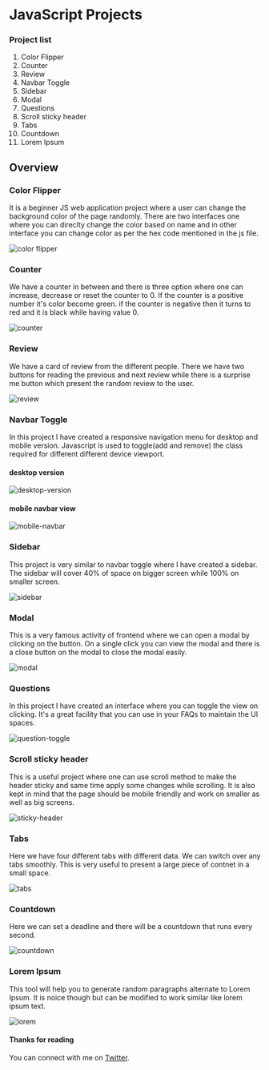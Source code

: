 # JavaScript Projects


### Project list
1. Color Flipper
2. Counter
3. Review
4. Navbar Toggle
5. Sidebar
6. Modal
7. Questions
8. Scroll sticky header
9. Tabs
10. Countdown
11. Lorem Ipsum



## Overview
### Color Flipper
It is a beginner JS web application project where a user can change the background color of the page randomly. There are two interfaces one where you can direclty change the color based on name and in other interface you can change color as per the hex code mentioned in the js file.

![color flipper](https://github.com/anubhavsinghgtm/JavaScript-Projects/blob/d695b0cb66d513c005c43525c6a70661eacb7df0/Color%20Flipper/screenshots/colorFlipper2.png)

### Counter
We have a counter in between and there is three option where one can increase, decrease or reset the counter to 0. If the counter is a positive number it's color become green. if the counter is negative then it turns to red and it is black while having value 0.

![counter](https://github.com/anubhavsinghgtm/JavaScript-Projects/blob/f7b092ab3a908896b7af931e892c02daaf873790/Counter/screenshots/counter.png)

### Review
We have a card of review from the different people. There we have two buttons for reading the previous and next review while there is a surprise me button which present the random review to the user.

![review](https://github.com/anubhavsinghgtm/JavaScript-Projects/blob/f7b092ab3a908896b7af931e892c02daaf873790/Reviews/screenshots/review.png)

### Navbar Toggle
In this project I have created a responsive navigation menu for desktop and mobile version. Javascript is used to toggle(add and remove) the class required for different different device viewport. 

#### desktop version
![desktop-version](https://github.com/anubhavsinghgtm/JavaScript-Projects/blob/df517dd020ac0a2b741e3ca1560bf30859a0613d/Navbar%20Toggle/Screenshots/desktop-version.png)

#### mobile navbar view
![mobile-navbar](https://github.com/anubhavsinghgtm/JavaScript-Projects/blob/df517dd020ac0a2b741e3ca1560bf30859a0613d/Navbar%20Toggle/Screenshots/mob-nav.png)


### Sidebar
This project is very similar to navbar toggle where I have created a sidebar. The sidebar will cover 40% of space on bigger screen while 100% on smaller screen.


![sidebar](https://github.com/anubhavsinghgtm/JavaScript-Projects/blob/3ba75e5773bedeefd79de622f718625a604a7500/Sidebar/Screenshot/sidebar.png)


### Modal
This is a very famous activity of frontend where we can open a modal by clicking on the button. On a single click you can view the modal and there is a close button on the modal to close the modal easily.

![modal](https://github.com/anubhavsinghgtm/JavaScript-Projects/blob/3735b6b481847d98f4af3fa84dfe994c71bfd4bf/Modal/Screenshot/modal.png)


### Questions
In this project I have created an interface where you can toggle the view on clicking. It's a great facility that you can use in your FAQs to maintain the UI spaces.

![question-toggle](https://github.com/anubhavsinghgtm/JavaScript-Projects/blob/08774212a7d8101432b486c44f6ebbbb2a4ba81e/Question/Screenshots/toggleView.png)

### Scroll sticky header
This is a useful project where one can use scroll method to make the header sticky and same time apply some changes while scrolling. It is also kept in mind that the page should be mobile friendly and work on smaller as well as big screens.

![sticky-header](https://github.com/anubhavsinghgtm/JavaScript-Projects/blob/2ae4ef3c51805903c953d04cc4a6b4de21de910e/Scroll/Screenshots/sticky%20header.jpg)


### Tabs
Here we have four different tabs with different data. We can switch over any tabs smoothly. This is very useful to present a large piece of contnet in a small space.

![tabs](https://github.com/anubhavsinghgtm/JavaScript-Projects/blob/942b1dc8e130cbad0123ad0a74f57b1d6bdfa02b/Tabs/Screenshots/tabs.jpg)

### Countdown
Here we can set a deadline and there will be a countdown that runs every second.

![countdown](https://github.com/anubhavsinghgtm/JavaScript-Projects/blob/6053620241f9704f5c9221e60594c8b124311753/Countdown/Screenshot/countdown.jpg)


### Lorem Ipsum
This tool will help you to generate random paragraphs alternate to Lorem Ipsum. It is noice though but can be modified to work similar like lorem ipsum text.

![lorem](https://github.com/anubhavsinghgtm/JavaScript-Projects/blob/c21b524be55fbd80cef5706fbfa94452528aff49/Lorem%20Ipsum/Screenshot/lorem%20ipsum.jpg)


#### Thanks for reading
You can connect with me on [Twitter](https://twitter.com/anubhavsinghgtm).